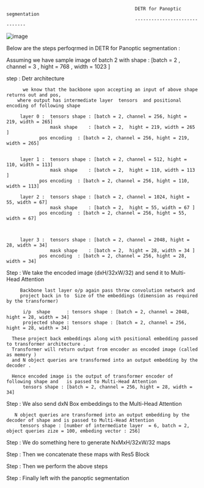 


                                                   DETR for Panoptic segmentation
                                                   ------------------------------
                                                             
 ![image](https://user-images.githubusercontent.com/70502759/158041859-474702f1-b5e0-4498-abe7-34685cdd8183.png)
 
 Below are the steps perfoqrmed in DETR for Panoptic segmentation : 
 
 
 
 Assuming we have sample image of batch 2 with shape : [batch = 2 , channel = 3 , hight = 768 , width = 1023 ]
 
 step  :  Detr architecture  
 
          we know that the backbone upon accepting an input of above shape  returns out and pos, 
	    where output has intermediate layer  tensors  and positional encoding of following shape 

         layer 0 :  tensors shape : [batch = 2, channel = 256, hight = 219, width = 265] 
                    mask shape    : [batch = 2,  hight = 219, width = 265 ]
		        pos encoding  : [batch = 2, channel = 256, hight = 219, width = 265] 
		   

         layer 1 :  tensors shape : [batch = 2, channel = 512, hight = 110, width = 113] 
                    mask shape    : [batch = 2,  hight = 110, width = 113 ]
		        pos encoding  : [batch = 2, channel = 256, hight = 110, width = 113] 
		   
         layer 2 :  tensors shape : [batch = 2, channel = 1024, hight = 55, width = 67] 
                    mask shape    : [batch = 2,  hight = 55, width = 67 ]
		        pos encoding  : [batch = 2, channel = 256, hight = 55, width = 67] 



         layer 3 :  tensors shape : [batch = 2, channel = 2048, hight = 28, width = 34] 
                    mask shape    : [batch = 2,  hight = 28, width = 34 ]
		        pos encoding  : [batch = 2, channel = 256, hight = 28, width = 34] 
			
                    
 
 Step  : We take the encoded image (dxH/32xW/32) and send it to Multi-Head Attention
       
         Backbone last layer o/p again pass throw convolution network and 
         project back in to  Size of the embeddings (dimension as required by the transformer)

          i/p  shape      : tensors shape : [batch = 2, channel = 2048, hight = 28, width = 34] 
          projected shape : tensors shape : [batch = 2, channel = 256, hight = 28, width = 34] 
	  
	  These project back embeddings along with positional embedding passed to transformer architecture .
	  Transformer will return output from encoder as encoded image (called as memory ) 
	  and N object queries are transformed into an output embedding by the decoder . 
	  
	  Hence encoded image is the output of transformer encoder of following shape and   is passed to Multi-Head Attention 
	      tensors shape : [batch = 2, channel = 256, hight = 28, width = 34]
	        


        
        

 Step  : We also send dxN Box embeddings to the Multi-Head Attention
 
       N object queries are transformed into an output embedding by the decoder of shape and is passed to Multi-Head Attention
         tensors shape : [number of intermediate layer  = 6, batch = 2, object queries zize = 100, embeding vector : 256]

 Step  : We do something here to generate NxMxH/32xW/32 maps
 
 Step  : Then we concatenate these maps with Res5 Block
 
 Step  : Then we perform the above steps
 
 Step  : Finally left with the panoptic segmentation




                                                            
